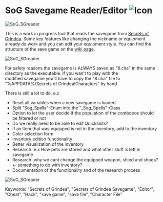 # SoG Savegame Reader/Editor ![Icon](https://returnnull.de/images/_64.png)

![SoG_SGreader](https://returnnull.de/images/_SoG_SGreader3.png)  

This is a work in progress tool that reads the savegame from [Secrets of Grindea](https://store.steampowered.com/app/269770/Secrets_of_Grindea/).
Some key features like changing the nickname or equipment already do work and you can edit your equipment style.
You can find the structure of the save game on the [wiki page](https://github.com/tolik518/SoG_SGreader/wiki/Savegame-File-Structure).  
  
![SoG_SGreader](https://returnnull.de/images/_SoG_SGreader2.png)  
  
For safety reasons the savegame is ALWAYS saved as "8.cha" in the same directory as the executable. If you wan't to play with the  
modified savegame you'll have to copy the "8.cha" file to "%APPDATA%\Secrets of Grindea\Characters" by hand  
  
There is still a lot to do.
e.x
- Reset all variables when a new savegame is loaded
- Split "Sog_Spells"-Enum into the "_Sog_Spells"-Class
- Option to let the user decide if the population of the combobox should be filtered or not
- Do we really need to be able to edit Quickslots?
- If an Item that was equipped is not in the inventory, add to the inventory
- Color selection form
- Inventory edition functionality
- Better visualization of the inventory
- Research: e.x How pets are stored and what other stuff is left in savegame
- Research: why we cant change the equipped weapon, shied and shoes? <- something to do with inventory?
- Documentation of the functionality and of the research process

  
![SoG_SGreader](https://returnnull.de/images/_SoG_SGreader.png)

  
  

  

Keywords: "Secrets of Grindea", "Secrets of Grindea Savegame", "Editor", "Cheat", "Hack", "save game", "save file", "Character File"
